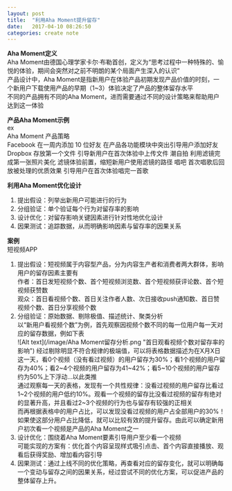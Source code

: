 ```yaml
---
layout: post
title:  "利用Aha Moment提升留存"
date:   2017-04-10 08:26:50
categories: create note
---
```


**Aha Moment定义**  
Aha Moment由德国心理学家卡尔·布勒首创，定义为“思考过程中一种特殊的、愉悦的体验，期间会突然对之前不明朗的某个局面产生深入的认识”  
产品设计中，Aha Moment是指新用户在体验产品初期发现产品价值的时刻，一个新用户下载使用产品的早期（1~3）体验决定了产品的整体留存水平  
不同的产品拥有不同的Aha Moment，进而需要通过不同的设计策略来帮助用户达到这一体验  

**产品Aha Moment示例**  
ex    
		  Aha Moment 						产品策略  
Facebook  在一周内添加 10 位好友  	 		在产品各功能模块中突出引导用户添加好友  
Dropbox	  存放第一个文件			 		引导新用户在首次体验中上传文件
潮自拍	  利用滤镜完成第一张照片美化 		滤镜体验前置，缩短新用户使用滤镜的路径
唱吧	  首次唱歌后回放被处理的优质效果	引导用户在首次体验唱完一首歌  

**利用Aha Moment优化设计**    
1. 提出假设：列举出新用户可能进行的行为
2. 分组验证：单个验证每个行为对留存率的影响
3. 设计优化：对留存影响关键因素进行针对性地优化设计  
4. 因果测试：追踪数据，从而明确影响因素与留存率的因果关系  

**案例**  
短视频APP  
1. 提出假设：短视频属于内容型产品，分为内容生产者和消费者两大群体，影响用户的留存因素主要有  
作者：首日发短视频个数、首个短视频浏览数、首个短视频获评论数、首个短视频获赞数  
观众：首日看视频个数、首日关注作者人数、次日接收push通知数、首日赞视频个数、首日分享视频个数  
2. 分组验证：原始数据、剔除极值、描述统计、聚类分析  
以“新用户看视频个数”为例，首先观察因视频个数不同的每一位用户每一天对应的留存数据，例如下表  
![Alt text](/image/Aha Moment留存分析.png "首日观看视频个数对留存率的影响")
经过剔除明显不符合规律的极端值，可以将表格数据描述为在X月X日这一天，看0个视频（没有看过视频）的用户留存为30%；看1个视频的用户留存为40%；看2~4个视频的用户留存为41~42%；看5~10个视频的用户留存约为50%上下浮动...以此类推  
通过观察每一天的表格，发现有一个共性规律：没看过视频的用户留存比看过1~2个视频的用户低约10%。观看一个视频的留存比没看过视频的留存有绝对的显著升高，并且看过2~3个视频的行为也与留存有较强的正相关  
而再根据表格中的用户占比，可以发现没看过视频的用户占全部用户的30%！如果使这部分用户占比降低，就可以比较有效的提升留存。由此可以确定新用户初次看一个视频是产品的Aha Moment之一  
3. 设计优化：围绕着Aha Moment要素引导用户至少看一个视频  
可能实现的方案有：优化首个内容呈现样式吸引点击、首个内容直接播放、观看后获得奖励、增加看内容引导  
4. 因果测试：通过上线不同的优化策略，再查看对应的留存变化，就可以明确每一个变动与留存之间的因果关系，经过尝试不同的优化方案，可以促进产品的整体留存上升。
